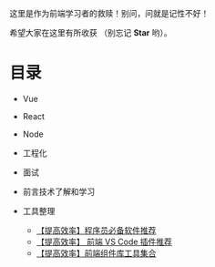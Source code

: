 这里是作为前端学习者的救赎！别问，问就是记性不好！

希望大家在这里有所收获 （别忘记 **Star** 哟）。 

# 目录

- Vue





- React





- Node







- 工程化







- 面试





- 前言技术了解和学习





- 工具整理
  - [【提高效率】程序员必备软件推荐]( http://rain7.top/share/software.html )
  - [【提高效率】 前端 VS Code 插件推荐]( http://rain7.top/share/vscode.html )
  - [【提高效率】前端组件库工具集合]( http://rain7.top/frame/index.html )


